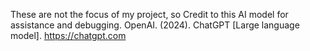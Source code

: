These are not the focus of my project, so Credit to this AI model for assistance and debugging.
OpenAI. (2024). ChatGPT [Large language model]. https://chatgpt.com